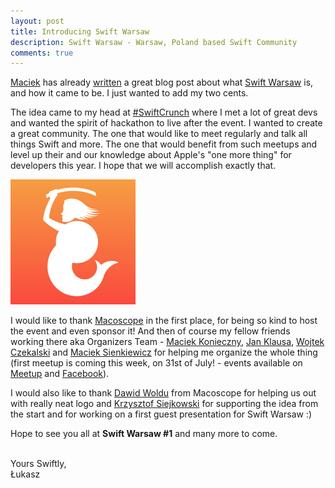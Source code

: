 ```yaml
---
layout: post
title: Introducing Swift Warsaw
description: Swift Warsaw - Warsaw, Poland based Swift Community
comments: true
---
```


[Maciek](http://narf.pl) has already [written](http://macoscope.com/blog/the-swift-community-in-poland-a-developers-diary/#more) a great blog post about what [Swift Warsaw](http://swiftwarsaw.com) is, and how it came to be. I just wanted to add my two cents.

The idea came to my head at [#SwiftCrunch](http://swiftcrunch.com) where I met a lot of great devs and wanted the spirit of hackathon to live after the event. I wanted to create a great community. The one that would like to meet regularly and talk all things Swift and more. The one that would benefit from such meetups and level up their and our knowledge about Apple's "one more thing" for developers this year. I hope that we will accomplish exactly that.

![Swift Warsaw logo](https://raw.githubusercontent.com/SwiftWarsaw/SwiftWarsaw/master/logo/swift_warsaw_logo_200.png)

I would like to thank [Macoscope](http://macoscope.com) in the first place, for being so kind to host the event and even sponsor it! And then of course my fellow friends working there aka Organizers Team - [Maciek Konieczny](https://narf.pl), [Jan Klausa](http://klausa.pl), [Wojtek Czekalski](https://github.com/wczekalski) and [Maciek Sienkiewicz](https://github.com/niczyja) for helping me organize the whole thing (first meetup is coming this week, on 31st of July! - events available on [Meetup](http://www.meetup.com/Swift-Warsaw/events/195521922/) and [Facebook](https://www.facebook.com/events/715788445155070/)). 

I would also like to thank [Dawid Woldu](http://macoscope.com/#dawid) from Macoscope for helping us out with really neat logo and [Krzysztof Siejkowski](https://twitter.com/_siejkowski) for supporting the idea from the start and for working on a first guest presentation for Swift Warsaw :)

Hope to see you all at **Swift Warsaw #1** and many more to come.


<br />
Yours Swiftly,<br />
Łukasz
